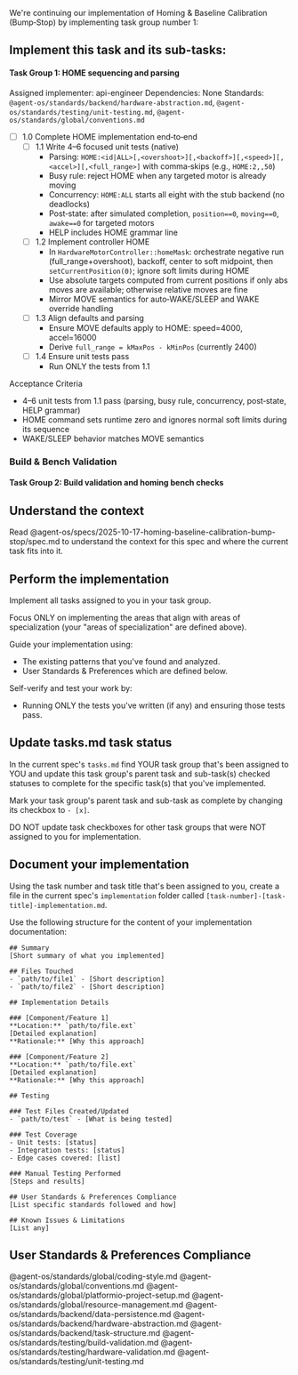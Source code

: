 We're continuing our implementation of Homing & Baseline Calibration (Bump‑Stop) by implementing task group number 1:

## Implement this task and its sub-tasks:

#### Task Group 1: HOME sequencing and parsing
Assigned implementer: api-engineer
Dependencies: None
Standards: `@agent-os/standards/backend/hardware-abstraction.md`, `@agent-os/standards/testing/unit-testing.md`, `@agent-os/standards/global/conventions.md`

- [ ] 1.0 Complete HOME implementation end‑to‑end
  - [ ] 1.1 Write 4–6 focused unit tests (native)
    - Parsing: `HOME:<id|ALL>[,<overshoot>][,<backoff>][,<speed>][,<accel>][,<full_range>]` with comma‑skips (e.g., `HOME:2,,50`)
    - Busy rule: reject HOME when any targeted motor is already moving
    - Concurrency: `HOME:ALL` starts all eight with the stub backend (no deadlocks)
    - Post‑state: after simulated completion, `position==0`, `moving==0`, `awake==0` for targeted motors
    - HELP includes HOME grammar line
  - [ ] 1.2 Implement controller HOME
    - In `HardwareMotorController::homeMask`: orchestrate negative run (full_range+overshoot), backoff, center to soft midpoint, then `setCurrentPosition(0)`; ignore soft limits during HOME
    - Use absolute targets computed from current positions if only abs moves are available; otherwise relative moves are fine
    - Mirror MOVE semantics for auto‑WAKE/SLEEP and WAKE override handling
  - [ ] 1.3 Align defaults and parsing
    - Ensure MOVE defaults apply to HOME: speed=4000, accel=16000
    - Derive `full_range = kMaxPos - kMinPos` (currently 2400)
  - [ ] 1.4 Ensure unit tests pass
    - Run ONLY the tests from 1.1

Acceptance Criteria
- 4–6 unit tests from 1.1 pass (parsing, busy rule, concurrency, post‑state, HELP grammar)
- HOME command sets runtime zero and ignores normal soft limits during its sequence
- WAKE/SLEEP behavior matches MOVE semantics

### Build & Bench Validation

#### Task Group 2: Build validation and homing bench checks

## Understand the context

Read @agent-os/specs/2025-10-17-homing-baseline-calibration-bump-stop/spec.md to understand the context for this spec and where the current task fits into it.

## Perform the implementation

Implement all tasks assigned to you in your task group.

Focus ONLY on implementing the areas that align with areas of specialization (your "areas of specialization" are defined above).

Guide your implementation using:
- The existing patterns that you've found and analyzed.
- User Standards & Preferences which are defined below.

Self-verify and test your work by:
- Running ONLY the tests you've written (if any) and ensuring those tests pass.

## Update tasks.md task status

In the current spec's `tasks.md` find YOUR task group that's been assigned to YOU and update this task group's parent task and sub-task(s) checked statuses to complete for the specific task(s) that you've implemented.

Mark your task group's parent task and sub-task as complete by changing its checkbox to `- [x]`.

DO NOT update task checkboxes for other task groups that were NOT assigned to you for implementation.

## Document your implementation

Using the task number and task title that's been assigned to you, create a file in the current spec's `implementation` folder called `[task-number]-[task-title]-implementation.md`.

Use the following structure for the content of your implementation documentation:

```
## Summary
[Short summary of what you implemented]

## Files Touched
- `path/to/file1` - [Short description]
- `path/to/file2` - [Short description]

## Implementation Details

### [Component/Feature 1]
**Location:** `path/to/file.ext`
[Detailed explanation]
**Rationale:** [Why this approach]

### [Component/Feature 2]
**Location:** `path/to/file.ext`
[Detailed explanation]
**Rationale:** [Why this approach]

## Testing

### Test Files Created/Updated
- `path/to/test` - [What is being tested]

### Test Coverage
- Unit tests: [status]
- Integration tests: [status]
- Edge cases covered: [list]

### Manual Testing Performed
[Steps and results]

## User Standards & Preferences Compliance
[List specific standards followed and how]

## Known Issues & Limitations
[List any]
```

## User Standards & Preferences Compliance

@agent-os/standards/global/coding-style.md
@agent-os/standards/global/conventions.md
@agent-os/standards/global/platformio-project-setup.md
@agent-os/standards/global/resource-management.md
@agent-os/standards/backend/data-persistence.md
@agent-os/standards/backend/hardware-abstraction.md
@agent-os/standards/backend/task-structure.md
@agent-os/standards/testing/build-validation.md
@agent-os/standards/testing/hardware-validation.md
@agent-os/standards/testing/unit-testing.md
